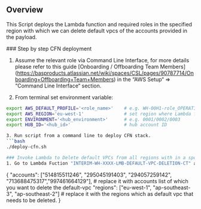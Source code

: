 ## Overview
This Script deploys the Lambda function and required roles in the specified region with which we can delete default vpcs of the accounts provided in the payload.

### Step by step CFN deployment

1. Assume the relevant role via Command Line Interface, for more details please refer to this guide [Onboarding / Offboarding Team Members] (https://basproducts.atlassian.net/wiki/spaces/CSL/pages/90787714/Onboarding+Offboarding+Team+Members) in the “AWS Setup“ => “Command Line Interface“ section.

2. From terminal set environment variable:
```bash
export AWS_DEFAULT_PROFILE='<role_name>'    # e.g. WH-00H1-role_OPERATIONS
export AWS_REGION='eu-west-1'               # set region where Lambda function to be created
export ENVIRONMENT='<hub_environment>'      # e.g. 0001/0002/0003
export HUB_ID='<hub_id>'                    # hub account ID

3. Run script from a command line to deploy CFN stack.
```bash
./deploy-cfn.sh

### Invoke Lambda to Delete default VPCs from all regions with in a spoke.
1. Go to Lambda Fuction "INTERIM-WH-XXXX-LMB-DEFAULT-VPC-DELETION-CT" and invoke it with below payload
```
{
        "accounts": ["514815511246", "295045191403", "294057259142", "713688475317","997461664129"], # replace it with accounts list of which you want to delete the default-vpc
        "regions": ["eu-west-1", "ap-southeast-3", "ap-southeast-2"] # replace it with the regions which as default vpc that needs to be deleted.
}
```


